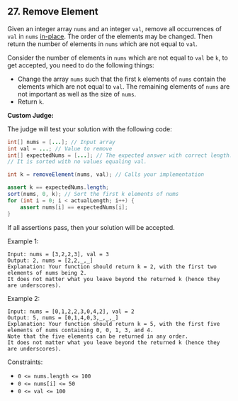## 27. Remove Element

Given an integer array ```nums``` and an integer ```val```, remove all occurrences of ```val``` in ```nums```
<a href="https://en.wikipedia.org/wiki/In-place_algorithm">in-place</a>. 
The order of the elements may be changed. Then return the number of elements in ```nums``` 
which are not equal to ```val```.

Consider the number of elements in ```nums``` which are not equal to ```val``` be ```k```, to get accepted, 
you need to do the following things:

* Change the array ```nums``` such that the first ```k``` elements of ```nums``` contain the elements 
which are not equal to ```val```. The remaining elements of ```nums``` are not important as well as the size of ```nums```.
* Return ```k```.

<b>Custom Judge:</b>

The judge will test your solution with the following code:
```java
int[] nums = [...]; // Input array
int val = ...; // Value to remove
int[] expectedNums = [...]; // The expected answer with correct length.
// It is sorted with no values equaling val.

int k = removeElement(nums, val); // Calls your implementation

assert k == expectedNums.length;
sort(nums, 0, k); // Sort the first k elements of nums
for (int i = 0; i < actualLength; i++) {
    assert nums[i] == expectedNums[i];
}
```

If all assertions pass, then your solution will be accepted.

Example 1:

```
Input: nums = [3,2,2,3], val = 3
Output: 2, nums = [2,2,_,_]
Explanation: Your function should return k = 2, with the first two elements of nums being 2.
It does not matter what you leave beyond the returned k (hence they are underscores).
```

Example 2:
```
Input: nums = [0,1,2,2,3,0,4,2], val = 2
Output: 5, nums = [0,1,4,0,3,_,_,_]
Explanation: Your function should return k = 5, with the first five elements of nums containing 0, 0, 1, 3, and 4.
Note that the five elements can be returned in any order.
It does not matter what you leave beyond the returned k (hence they are underscores).
```

Constraints:
* ```0 <= nums.length <= 100```
* ```0 <= nums[i] <= 50```
* ```0 <= val <= 100```